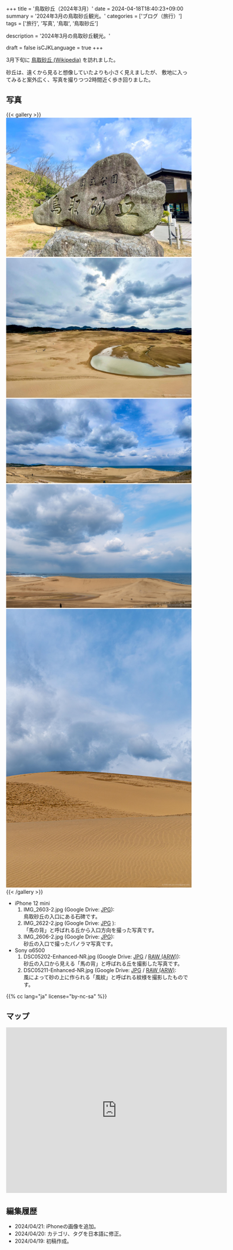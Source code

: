 +++
title = '鳥取砂丘（2024年3月）'
date = 2024-04-18T18:40:23+09:00
summary = '2024年3月の鳥取砂丘観光。'
categories = ['ブログ（旅行）']
tags = ['旅行', '写真', '鳥取', '鳥取砂丘']

description = '2024年3月の鳥取砂丘観光。'

draft = false
isCJKLanguage = true
+++


3月下旬に [鳥取砂丘 (Wikipedia)](https://ja.wikipedia.org/wiki/%E9%B3%A5%E5%8F%96%E7%A0%82%E4%B8%98) を訪れました。

砂丘は、遠くから見ると想像していたよりも小さく見えましたが、
敷地に入ってみると案外広く、写真を撮りつつ2時間近く歩き回りました。


## 写真

{{< gallery >}}
  <img src="IMG_2603-2.jpg" alt="IMG_2603-2.jpg" class="grid-w50" />
  <img src="IMG_2622-2.jpg" alt="IMG_2622-2.jpg" class="grid-w50" />
  <img src="IMG_2606-2.jpg" alt="IMG_2606-2.jpg" class="grid-w100" />
  <img src="DSC05202-Enhanced-NR.jpg" alt="DSC05202-Enhanced-NR.jpg" class="grid-w60" />
  <img src="DSC05211-Enhanced-NR.jpg" alt="DSC05211-Enhanced-NR.jpg" class="grid-w40" />
{{< /gallery >}}


- iPhone 12 mini
    1. IMG\_2603-2.jpg (Google Drive: [JPG](https://drive.google.com/file/d/1vsrMTMlwGqy0XRywhah8zz6aW10VuJiX/view?usp=sharing)):  
       鳥取砂丘の入口にある石碑です。  
    1. IMG\_2622-2.jpg (Google Drive: [JPG](https://drive.google.com/file/d/1IGJx5BTRFFJfR32Ytskc5dGEM8TzHqZF/view?usp=sharing) ):  
       「馬の背」と呼ばれる丘から入口方向を撮った写真です。
    1. IMG\_2606-2.jpg (Google Drive: [JPG](https://drive.google.com/file/d/1Y_qKRoO0xpcZyzaVO_odsaA_XRnoKBNS/view?usp=sharing)):  
       砂丘の入口で撮ったパノラマ写真です。
- Sony α6500
    1. DSC05202-Enhanced-NR.jpg (Google Drive: [JPG](https://drive.google.com/file/d/1dfPe1eDh0TROHDqZRrVT3atJRA4Hh8Lu/view?usp=sharing) / [RAW (ARW)](https://drive.google.com/file/d/1ROfEdxKIYjKtOdeIAxZtDrl-102g1ZKu/view?usp=sharing)):  
       砂丘の入口から見える「馬の背」と呼ばれる丘を撮影した写真です。
    1. DSC05211-Enhanced-NR.jpg (Google Drive: [JPG](https://drive.google.com/file/d/1H5eftyjHElTuCNLWiVrocQLATjp7hOG-/view?usp=sharing) / [RAW (ARW)](https://drive.google.com/file/d/1C4dpDpUs4I3PwiUncOVp8m8R1Pb9d9Cq/view?usp=sharing):  
       風によって砂の上に作られる「風紋」と呼ばれる紋様を撮影したものです。

{{% cc lang="ja" license="by-nc-sa" %}}


## マップ

<iframe src="https://www.google.com/maps/embed?pb=!1m18!1m12!1m3!1d12985.830818383683!2d134.21747357211962!3d35.542396671990936!2m3!1f0!2f0!3f0!3m2!1i1024!2i768!4f13.1!3m3!1m2!1s0x35558f38273614bd%3A0xd76eab646cb0f519!2sTottori%20Sand%20Dunes!5e0!3m2!1sen!2sjp!4v1713433590438!5m2!1sen!2sjp" width="600" height="450" style="border:0;" allowfullscreen="" loading="lazy" referrerpolicy="no-referrer-when-downgrade"></iframe>


## 編集履歴

- 2024/04/21: iPhoneの画像を追加。
- 2024/04/20: カテゴリ、タグを日本語に修正。
- 2024/04/19: 初稿作成。


